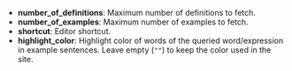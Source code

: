 - **number_of_definitions**: Maximum number of definitions to fetch. 
- **number_of_examples**: Maximum number of examples to fetch.
- **shortcut**: Editor shortcut.
- **highlight_color**: Highlight color of words of the queried word/expression in example sentences. Leave empty (`""`) to keep the color used in the site.